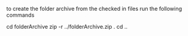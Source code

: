 

to create the folder archive from the checked in files run the following commands

cd folderArchive
zip -r ../folderArchive.zip .
cd ..
